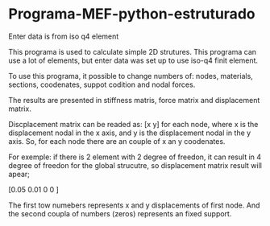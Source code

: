 # Programa-MEF-python-estruturado
 Enter data is from iso q4 element

 This programa is used to calculate simple 2D strutures.
 This programa can use a lot of elements, but enter data was set up to use iso-q4 finit element. 

 To use this programa, it possible to change numbers of: nodes, materials, sections, coodenates, suppot codition and nodal forces.

 The results are presented in stiffness matris, force matrix and displacement matrix. 

 Discplacement matrix can be readed as:
 [x
  y]
 for each node, where x is the displacement nodal in the x axis, and y is the displacement nodal in the y axis. So, for each node there are an couple of x an y coodenates.
 
 For exemple: if there is 2 element with 2 degree of freedon, it can result in 4 degree of freedon for the global strucutre, so displacement matrix result will apear;

 [0.05
  0.01
  0
  0
 ]

 The first tow numebers represents x and y displacements of first node. And the second coupla of numbers (zeros) represents an fixed support.
